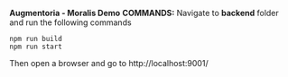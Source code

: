 **Augmentoria - Moralis Demo**
**COMMANDS:**
Navigate to **backend** folder and run the following commands

    npm run build
    npm run start

Then open a browser and go to http://localhost:9001/
